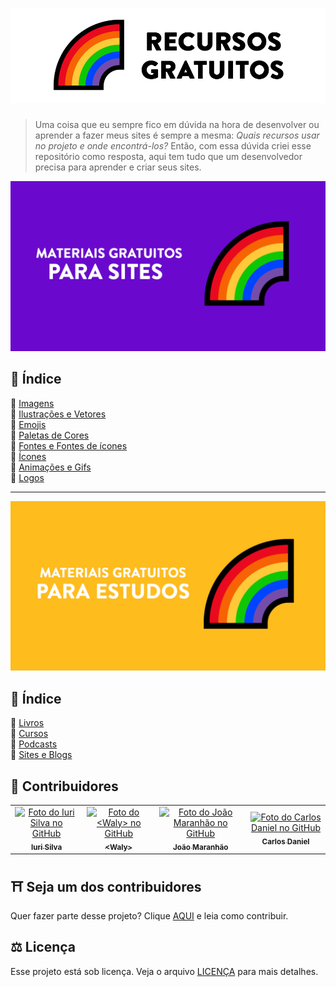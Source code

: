 <h1 align="center">
  <img src="./assets/logo.png">
</h1>

> Uma coisa que eu sempre fico em dúvida na hora de desenvolver ou aprender a fazer meus sites é sempre a mesma: <i>Quais recursos usar no projeto e onde encontrá-los?</i>
> Então, com essa dúvida criei esse repositório como resposta, aqui tem tudo que um desenvolvedor precisa para aprender e criar seus sites.


<img src="./assets/banner1.png">



## 📕 Índice 

📌 [Imagens](materiais-gratuitos-para-sites.md#-imagens)<br>
📌 [Ilustrações e Vetores](materiais-gratuitos-para-sites.md#-ilustrações-e-vetores)<br>
📌 [Emojis](materiais-gratuitos-para-sites.md#-emojis)<br>
📌 [Paletas de Cores](materiais-gratuitos-para-sites.md#-paletas-de-cores)<br>
📌 [Fontes e Fontes de ícones](materiais-gratuitos-para-sites.md#-fontes-e-fontes-de-ícones)<br>
📌 [Ícones](materiais-gratuitos-para-sites.md#-ícones)<br>
📌 [Animações e Gifs](materiais-gratuitos-para-sites.md#-animações-e-gifs)<br>
📌 [Logos](materiais-gratuitos-para-sites.md#-logos)<br>

---

<img src="./assets/banner2.png">


## 📕 Índice 

📌 [Livros](materiais-gratuitos-para-estudos.md#-livros)<br>
📌 [Cursos](materiais-gratuitos-para-estudos.md#-cursos)<br>
📌 [Podcasts](materiais-gratuitos-para-estudos.md#-podcasts)<br>
📌 [Sites e Blogs](materiais-gratuitos-para-estudos.md#-sites-e-blogs)<br>



## 🌈 Contribuidores<br>
<table>
  <tr>
    <td align="center">
      <a href="https://github.com/iuricode">
        <img src="https://avatars3.githubusercontent.com/u/31936044" width="100px;" alt="Foto do Iuri Silva no GitHub"/><br>
        <sub>
          <b>Iuri Silva</b>
        </sub>
      </a>
    </td>
    <td align="center">
      <a href="https://github.com/walysonfelipe">
        <img src="https://avatars1.githubusercontent.com/u/35854466" width="100px;" alt="Foto do <Waly> no GitHub"/><br>
        <sub>
          <b><<!---->Waly></b>
        </sub>
      </a><br>
    </td>
    <td align="center">
      <a href="https://github.com/joaomaranhao">
        <img src="https://avatars0.githubusercontent.com/u/31970285" width="100px;" alt="Foto do João Maranhão no GitHub"/><br>
        <sub>
          <b>João Maranhão</b>
        </sub>
      </a><br>
    </td>
    <td align="center">
      <a href="https://github.com/ff4LL">
        <img src="https://avatars0.githubusercontent.com/u/66672234" width="100px;" alt="Foto do Carlos Daniel no GitHub"/><br>
        <sub>
          <b>Carlos Daniel</b>
        </sub>
      </a><br>
    </td>
  </tr>
</table>

## ⛩ Seja um dos contribuidores<br>
Quer fazer parte desse projeto? Clique [AQUI](CONTRIBUTING.md) e leia como contribuir.<br>

## ⚖ Licença
Esse projeto está sob licença. Veja o arquivo [LICENÇA](LICENSE.md) para mais detalhes.
